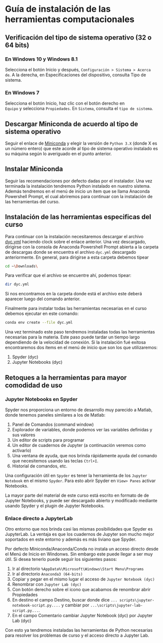 # Guía de instalación de las herramientas computacionales

## Verificación del tipo de sistema operativo (32 o 64 bits)

### En Windows 10 y Windows 8.1

Selecciona el botón Inicio y después, ``Configuración > Sistema > Acerca de``. A la derecha, en Especificaciones del dispositivo, consulta Tipo de sistema.

### En Windows 7

Selecciona el botón Inicio, haz clic con el botón derecho en  
``Equipo`` y selecciona `Propiedades`. En `Sistema`, consulta el `tipo de sistema`.

## Descargar Miniconda de acuerdo al tipo de sistema operativo

Seguir el enlace de [Miniconda](https://docs.conda.io/en/latest/miniconda.html) y elegir la versión de `Python 3.X` (donde X es un número entero) que este acorde al tipo de sistema operativo instalado es su máquina según lo averiguado en el punto anterior.

## Instalar Miniconda

Seguir las recomendaciones por defecto dadas por el instalador. Una vez terminada la instalación tendremos Python instalado en nuestro sistema. Además tendremos en el menú de inicio un ítem
que se llama Anaconda Powershell Prompt, el cual abriremos para continuar con la instalación de las herramientas del curso.

## Instalación de las herramientas especificas del curso

Para continuar con la instalación necesitaremos descargar el archivo [dyc.yml](https://drive.google.com/file/d/1agx9I7KoTB2Fw9MO6_tuzQqRSai2iBgV/view?usp=sharing) haciendo clock sobre el enlace anterior. Una vez descargado, dirigirse con la consola de Anaconda Powershell Prompt abierta a la carpeta de descargas donde se encuentra el archivo `dyc.yml` descargado anteriormente. En general, para dirigirse a esta carpeta debemos tipear

```bash
cd ~\Downloads\
```

Para verificar que el archivo se encuentre ahí, podemos tipear:

```bash
dir dyc.yml
```

Si nos encontramos en la carpeta donde está el archivo este deberá aparecer luego del comando anterior.

Finalmente para instalar todas las herramientas necesarias en el curso debemos ejecutar en este comando:

```bash
conda env create --file dyc.yml
```

Una vez terminado este paso tendremos instaladas todas las herramientas necesarias para la materia. Este paso puede tardar un tiempo largo dependiendo de la velocidad de conexión. Si la instalación fué exitosa encontraremos dos ítems en el menú de inicio que son los que utilizaremos:

1. Spyder (dyc)
1. Jupyter Notebooks (dyc)

## Retoques a la herramientas para mayor comodidad de uso

### Jupyter Notebooks en Spyder

Spyder nos proporciona un entorno de desarrollo muy parecido a  Matlab, donde tenemos paneles similares a los de Matlab:

1. Panel de Comandos (command window)
1. Explorador de variables, donde podemos ver las variables  definidas y sus valores
1. Un editor de scripts para programar
1. Un editor de cuadernos de Jupyter (a continuación veremos como activarlo)
1. Una ventana de ayuda, que nos brinda rápidamente ayuda del comando que necesitemos usando las teclas `Ctrl+I`.
1. Historial de comandos, etc.

Una configuración útil en `Spyder` es tener la herramienta de los `Jupyter Notebook` en el mismo `Spyder`. Para esto abrir Spyder en `View> Panes` activar Notebooks.

La mayor parte del material de este curso está escrito en formato de de Jupyter Notebooks, y puede ser descargado abierto y modificado mediante usando Spyder y el plugin de Jupyter Notebooks.

### Enlace directo a JupyterLab

Otro entorno que nos brinda casi las mismas posibilidades que Spyder es JupyterLab. La ventaja es que los cuadernos de Jupyter son mucho mejor soportados en este entorno y además es más liviano que Spyder.

Por defecto Miniconda/Anaconda/Conda no instala un acceso directo desde el Menú de Inicio en Windonws. Sin embargo este puede llegar a ser muy útil. Si desea tenerlo puede seguir los siguientes pasos:

1. Ir al directorio `%AppData%\Microsoft\Windows\Start Menu\Programs`
1. Ir al directorio `Anaconda3 (64-bits)`
1. Copiar y pegar en el mismo lugar el acceso de `Jupyter Notebook (dyc)`
1. Renombrar con `Jupyter Lab (dyc)`
1. Con botón derecho sobre el icono que acabamos de renombrar abrir Propiedades
1. En destino el campo Destino, buscar donde dice `... scripts\jupyter-notebook-script.py....` y cambiar por `...\scripts\jupyter-lab-script.py...`.
1. En el campo Comentario cambiar Jupyter Notebook (dyc) por Jupyter Lab (dyc)

Con esto ya tendremos instaladas las herramientas de Python  necesarias para resolver los problemas de curso y el acceso directo a Jupyter Lab.
